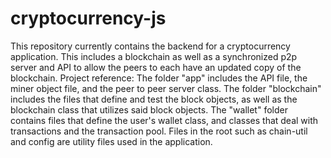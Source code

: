 # cryptocurrency-js
This repository currently contains the backend for a cryptocurrency application. This includes a blockchain as well as a synchronized p2p server and API to allow the peers to each have an updated copy of the blockchain.
Project reference: The folder "app" includes the API file, the miner object file, and the peer to peer server class. The folder "blockchain" includes the files that define and test the block objects, as well as the blockchain class that utilizes said block objects. The "wallet" folder contains files that define the user's wallet class, and classes that deal with transactions and the transaction pool. Files in the root such as chain-util and config are utility files used in the application.
